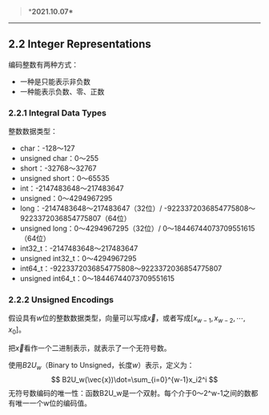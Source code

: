 > ***2021.10.07\***

------

## 2.2 Integer Representations

编码整数有两种方式：

- 一种是只能表示非负数
- 一种能表示负数、零、正数

### 2.2.1 Integral Data Types

整数数据类型：

- char：-128～127
- unsigned char：0～255
- short：-32768～32767
- unsigned short：0～65535
- int：-2147483648～217483647
- unsigned：0～4294967295
- long：-2147483648～217483647（32位）/ -9223372036854775808～9223372036854775807（64位）
- unsigned long：0～4294967295（32位）/ 0～18446744073709551615（64位）
- int32_t：-2147483648～217483647
- unsigned int32_t：0～4294967295
- int64_t：-9223372036854775808～9223372036854775807
- unsigned int64_t：0～18446744073709551615

### 2.2.2 Unsigned Encodings

假设具有$w$位的整数数据类型，向量可以写成$\vec{x}$，或者写成$[x_{w-1}, x_{w-2},\cdots,x_{0}]$。

把$\vec{x}$看作一个二进制表示，就表示了一个无符号数。

使用$B2U_w$（Binary to Unsigned，长度$w$）表示，定义为：
$$
B2U_w(\vec{x})\dot=\sum_{i=0}^{w-1}x_i2^i
$$
无符号数编码的唯一性：函数B2U_w是一个双射。每个介于0～2^w-1之间的数都有唯一一个w位的编码值。

